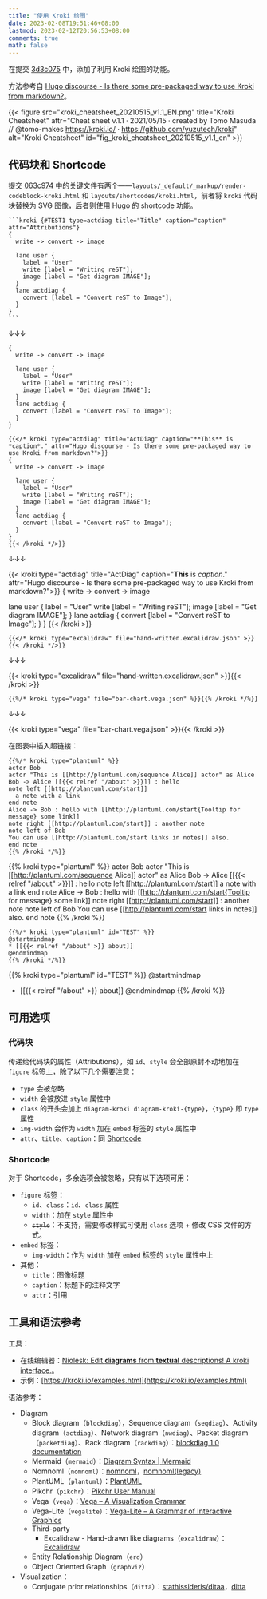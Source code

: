 ```yaml
---
title: "使用 Kroki 绘图"
date: 2023-02-08T19:51:46+08:00
lastmod: 2023-02-12T20:56:53+08:00
comments: true
math: false
---
```


在提交 [3d3c075](https://github.com/alohaia/hugo-theme-daisilia/commit/3d5c0756970b3986ab3f0f8810921f8458592f8b) 中，添加了利用 Kroki 绘图的功能。

方法参考自 [Hugo discourse - Is there some pre-packaged way to use Kroki from markdown?](https://discourse.gohugo.io/t/is-there-some-pre-packaged-way-to-use-kroki-from-markdown/36924/5)。

<!--more-->

{{< figure src="kroki_cheatsheet_20210515_v1.1_EN.png" title="Kroki Cheatsheet" attr="Cheat sheet v.1.1 · 2021/05/15 · created by Tomo Masuda // @tomo-makes https://kroki.io/ · https://github.com/yuzutech/kroki" alt="Kroki Cheatsheet" id="fig_kroki_cheatsheet_20210515_v1.1_en" >}}

## 代码块和 Shortcode

提交 [063c974](https://github.com/alohaia/hugo-theme-daisilia/commit/063c974720900f1033b222469a4c757d7889ca62) 中的关键文件有两个——`layouts/_default/_markup/render-codeblock-kroki.html` 和 `layouts/shortcodes/kroki.html`，前者将 `kroki` 代码块替换为 SVG 图像，后者则使用 Hugo 的 shortcode 功能。

````
```kroki {#TEST1 type=actdiag title="Title" caption="caption" attr="Attributions"}
{
  write -> convert -> image

  lane user {
    label = "User"
    write [label = "Writing reST"];
    image [label = "Get diagram IMAGE"];
  }
  lane actdiag {
    convert [label = "Convert reST to Image"];
  }
}
```
````

↓↓↓

```kroki {#TEST1 type=actdiag title="Title" caption="caption" attr="Attributions"}
{
  write -> convert -> image

  lane user {
    label = "User"
    write [label = "Writing reST"];
    image [label = "Get diagram IMAGE"];
  }
  lane actdiag {
    convert [label = "Convert reST to Image"];
  }
}
```

```xxx
{{</* kroki type="actdiag" title="ActDiag" caption="**This** is *caption*." attr="Hugo discourse - Is there some pre-packaged way to use Kroki from markdown?">}}
{
  write -> convert -> image

  lane user {
    label = "User"
    write [label = "Writing reST"];
    image [label = "Get diagram IMAGE"];
  }
  lane actdiag {
    convert [label = "Convert reST to Image"];
  }
}
{{< /kroki */>}}
```

↓↓↓

{{< kroki type="actdiag" title="ActDiag" caption="**This** is *caption*." attr="Hugo discourse - Is there some pre-packaged way to use Kroki from markdown?">}}
{
  write -> convert -> image

  lane user {
    label = "User"
    write [label = "Writing reST"];
    image [label = "Get diagram IMAGE"];
  }
  lane actdiag {
    convert [label = "Convert reST to Image"];
  }
}
{{< /kroki >}}


```xxx
{{</* kroki type="excalidraw" file="hand-written.excalidraw.json" >}}{{< /kroki */>}}
```

↓↓↓

{{< kroki type="excalidraw" file="hand-written.excalidraw.json" >}}{{< /kroki >}}

```xxx
{{%/* kroki type="vega" file="bar-chart.vega.json" %}}{{% /kroki */%}}
```

↓↓↓

{{< kroki type="vega" file="bar-chart.vega.json" >}}{{< /kroki >}}

在图表中插入超链接：

```xxx
{{%/* kroki type="plantuml" %}}
actor Bob
actor "This is [[http://plantuml.com/sequence Alice]] actor" as Alice
Bob -> Alice [[{{< relref "/about" >}}]] : hello
note left [[http://plantuml.com/start]]
  a note with a link
end note
Alice -> Bob : hello with [[http://plantuml.com/start{Tooltip for message} some link]]
note right [[http://plantuml.com/start]] : another note
note left of Bob
You can use [[http://plantuml.com/start links in notes]] also.
end note
{{% /kroki */%}}
```

{{% kroki type="plantuml" %}}
actor Bob
actor "This is [[http://plantuml.com/sequence Alice]] actor" as Alice
Bob -> Alice [[{{< relref "/about" >}}]] : hello
note left [[http://plantuml.com/start]]
  a note with a link
end note
Alice -> Bob : hello with [[http://plantuml.com/start{Tooltip for message} some link]]
note right [[http://plantuml.com/start]] : another note
note left of Bob
You can use [[http://plantuml.com/start links in notes]] also.
end note
{{% /kroki %}}

```xxx
{{%/* kroki type="plantuml" id="TEST" %}}
@startmindmap
* [[{{< relref "/about" >}} about]]
@endmindmap
{{% /kroki */%}}
```

{{% kroki type="plantuml" id="TEST" %}}
@startmindmap
* [[{{< relref "/about" >}} about]]
@endmindmap
{{% /kroki %}}

## 可用选项

### 代码块

传递给代码块的属性（Attributions），如 `id`、`style` 会全部原封不动地加在 `figure` 标签上，除了以下几个需要注意：

- `type` 会被忽略
- `width` 会被放进 `style` 属性中
- `class` 的开头会加上 `diagram-kroki diagram-kroki-{type}`，`{type}` 即 `type` 属性
- `img-width` 会作为 `width` 加在 `embed` 标签的 `style` 属性中
- `attr`、`title`、`caption`：同 [Shortcode](#shortcode)

### Shortcode

对于 Shortcode，多余选项会被忽略，只有以下选项可用：

- `figure` 标签：
    - `id`、`class`：`id`、`class` 属性
    - `width`：加在 `style` 属性中
    - ~~`style`~~：不支持，需要修改样式可使用 `class` 选项 + 修改 CSS 文件的方式。
- `embed` 标签：
    - `img-width`：作为 `width` 加在 `embed` 标签的 `style` 属性中上
- 其他：
    - `title`：图像标题
    - `caption`：标题下的注释文字
    - `attr`：引用

## 工具和语法参考

工具：

- 在线编辑器：[Niolesk: Edit **diagrams** from **textual** descriptions! A kroki interface.](https://niolesk.top/)。
- 示例：[https://kroki.io/examples.html](https://kroki.io/examples.html)

语法参考：

- Diagram
    - Block diagram（`blockdiag`），Sequence diagram（`seqdiag`）、Activity diagram（`actdiag`）、Network diagram（`nwdiag`）、Packet diagram（`packetdiag`）、Rack diagram（`rackdiag`）：[blockdiag 1.0 documentation](http://blockdiag.com/en/index.html#table-of-contents)
    - Mermaid（`mermaid`）：[Diagram Syntax | Mermaid](https://mermaid.js.org/intro/n00b-syntaxReference.html)
    - Nomnoml（`nomnoml`）：[nomnoml](https://stage.nomnoml.com/)，[nomnoml(legacy)](https://nomnoml.com/)
    - PlantUML（`plantuml`）：[PlantUML](https://plantuml.com/zh/)
    - Pikchr（`pikchr`）：[Pikchr User Manual](https://pikchr.org/home/doc/trunk/doc/userman.md)
    - Vega（`vega`）：[Vega – A Visualization Grammar](https://vega.github.io/vega/)
    - Vega-Lite（`vegalite`）：[Vega-Lite – A Grammar of Interactive Graphics](https://vega.github.io/vega-lite/)
    - Third-party
        - Excalidraw - Hand-drawn like diagrams（`excalidraw`）：[Excalidraw](https://excalidraw.com/)
    - Entity Relationship Diagram（`erd`）
    - Object Oriented Graph（`graphviz`）
- Visualization：
    - Conjugate prior relationships（`ditta`）：[stathissideris/ditaa](https://github.com/stathissideris/ditaa#syntax)，[ditta](https://ditaa.sourceforge.net/)
